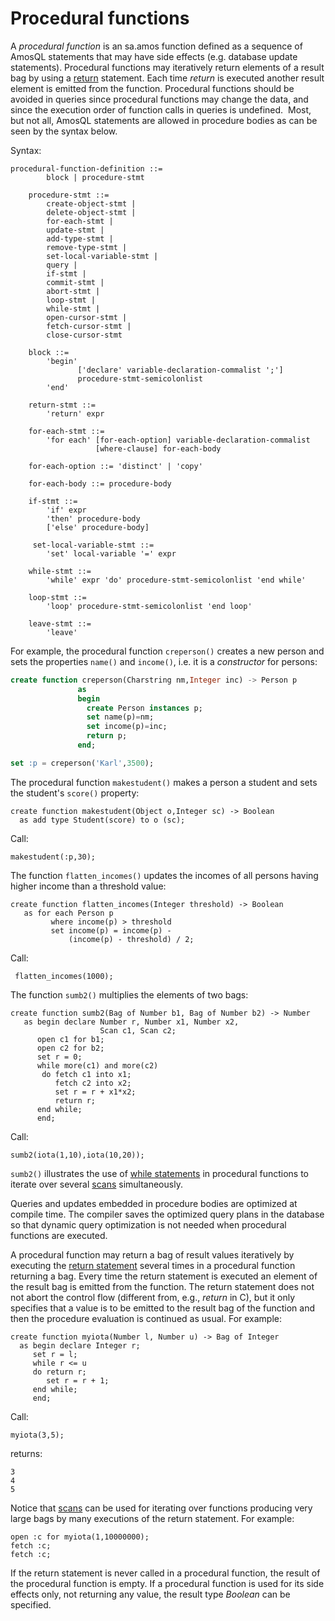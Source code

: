 # Procedural functions


A *procedural function* is an sa.amos function defined as a sequence of AmosQL statements that may have side effects (e.g. database update statements). Procedural functions may iteratively return elements of a result bag by using a [return](#result) statement. Each time *return* is executed another result element is emitted from the function. Procedural functions should be avoided in queries since procedural functions may change the data, and since the execution order of function calls in queries is undefined.  Most, but not all, AmosQL statements are allowed in procedure bodies as can be seen by the syntax below.

Syntax:

```
procedural-function-definition ::=
        block | procedure-stmt

    procedure-stmt ::=
        create-object-stmt |
        delete-object-stmt |
        for-each-stmt |
        update-stmt |
        add-type-stmt |
        remove-type-stmt |
        set-local-variable-stmt |
        query |
        if-stmt |
        commit-stmt |
        abort-stmt |
        loop-stmt |
        while-stmt |
        open-cursor-stmt |
        fetch-cursor-stmt |
        close-cursor-stmt

    block ::=  
        'begin'
               ['declare' variable-declaration-commalist ';']
               procedure-stmt-semicolonlist
        'end'        

    return-stmt ::=
        'return' expr

    for-each-stmt ::=
        'for each' [for-each-option] variable-declaration-commalist
                   [where-clause] for-each-body

    for-each-option ::= 'distinct' | 'copy'

    for-each-body ::= procedure-body

    if-stmt ::=
        'if' expr
        'then' procedure-body
        ['else' procedure-body]

     set-local-variable-stmt ::=
        'set' local-variable '=' expr

    while-stmt ::=
        'while' expr 'do' procedure-stmt-semicolonlist 'end while'

    loop-stmt ::=
        'loop' procedure-stmt-semicolonlist 'end loop'

    leave-stmt ::=
        'leave'
```

For example, the procedural function `creperson()` creates a new person and sets the properties `name()` and `income()`, i.e. it is a *constructor* for persons: 

```sql
create function creperson(Charstring nm,Integer inc) -> Person p
               as
               begin
                 create Person instances p;
                 set name(p)=nm;
                 set income(p)=inc;
                 return p;
               end;

set :p = creperson('Karl',3500);
```

The procedural function `makestudent()` makes a person a student and sets the student's `score()` property:

```
create function makestudent(Object o,Integer sc) -> Boolean
  as add type Student(score) to o (sc);
```

Call:

```
makestudent(:p,30);
```

The function `flatten_incomes()` updates the incomes of all persons having higher income than a threshold value:

```
create function flatten_incomes(Integer threshold) -> Boolean
   as for each Person p
         where income(p) > threshold
         set income(p) = income(p) -
             (income(p) - threshold) / 2;
```
Call:

```
 flatten_incomes(1000);
```

The function `sumb2()` multiplies the elements of two bags:

```
create function sumb2(Bag of Number b1, Bag of Number b2) -> Number
   as begin declare Number r, Number x1, Number x2,
                    Scan c1, Scan c2;
      open c1 for b1;
      open c2 for b2;
      set r = 0;
      while more(c1) and more(c2)
       do fetch c1 into x1;
          fetch c2 into x2;
          set r = r + x1*x2;
          return r;
      end while;
      end;
```
Call:

```
sumb2(iota(1,10),iota(10,20));
```

 `sumb2()` illustrates the use of [while statements](#while-stmt) in procedural functions to iterate over several [scans](#cursors) simultaneously.

Queries and updates embedded in procedure bodies are optimized at compile time. The compiler saves the optimized query plans in the database so that dynamic query optimization is not needed when procedural functions are executed.

A procedural function may return a bag of result values iteratively by executing the [return statement](#result) several times in a procedural function returning a bag. Every time the return statement is executed an element of the result bag is emitted from the function. The return statement does not not abort the control flow (different from, e.g., *return* in C), but it only specifies that a value is to be emitted to the result bag of the function and then the procedure evaluation is continued as usual. For example:

```
create function myiota(Number l, Number u) -> Bag of Integer
  as begin declare Integer r;
     set r = l;
     while r <= u
     do return r;
        set r = r + 1;
     end while;
     end;
```

Call:

```
myiota(3,5);
```
returns:
```
3
4
5
```

Notice that [scans](#cursors) can be used for iterating over functions producing very large bags by many executions of the return statement. For example:

```
open :c for myiota(1,10000000);
fetch :c;
fetch :c;
```

If the return statement is never called in a procedural function, the result of the procedural function is empty. If a procedural function is used for its side effects only, not returning any value, the result type *Boolean* can be specified.
